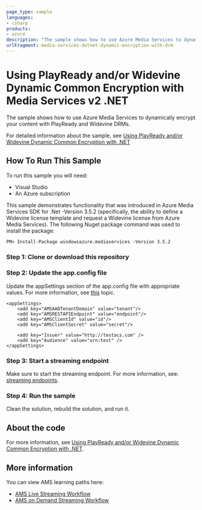 ```yaml
---
page_type: sample
languages:
- csharp
products:
- azure
description: "The sample shows how to use Azure Media Services to dynamically encrypt your content with PlayReady and Widevine DRMs."
urlFragment: media-services-dotnet-dynamic-encryption-with-drm
---
```


# Using PlayReady and/or Widevine Dynamic Common Encryption with Media Services v2 .NET

The sample shows how to use Azure Media Services to dynamically encrypt your content with PlayReady and Widevine DRMs. 

For detailed information about the sample, see [Using PlayReady and/or Widevine Dynamic Common Encryption with .NET](http://azure.microsoft.com/documentation/articles/media-services-protect-with-drm/)

## How To Run This Sample

To run this sample you will need:

- Visual Studio 
- An Azure subscription

This sample demonstrates functionality that was introduced in Azure Media Services SDK for .Net -Version 3.5.2 (specifically, the ability to define a Widevine license template and request a Widevine license from Azure Media Services).  The following Nuget package command was used to install the package:
	
	PM> Install-Package windowsazure.mediaservices -Version 3.5.2

### Step 1:  Clone or download this repository

### Step 2: Update the app.config file

Update the appSettings section of the app.config file with appropriate values. For more information, see [this](https://docs.microsoft.com/azure/media-services/media-services-use-aad-auth-to-access-ams-api) topic.

	<appSettings>
		<add key="AMSAADTenantDomain" value="tenant"/>
		<add key="AMSRESTAPIEndpoint" value="endpoint"/>
		<add key="AMSClientId" value="id"/>
		<add key="AMSClientSecret" value="secret"/>

		<add key="Issuer" value="http://testacs.com" />
		<add key="Audience" value="urn:test" />
	</appSettings>
		  
### Step 3: Start a streaming endpoint

Make sure to start the streaming endpoint. For more information, see: [streaming endpoints](https://docs.microsoft.com/azure/media-services/media-services-portal-manage-streaming-endpoints).

### Step 4:  Run the sample

Clean the solution, rebuild the solution, and run it. 


## About the code

For more information, see [Using PlayReady and/or Widevine Dynamic Common Encryption with .NET](http://azure.microsoft.com/documentation/articles/media-services-protect-with-drm/).

## More information

You can view AMS learning paths here:

- [AMS Live Streaming Workflow](http://azure.microsoft.com/documentation/learning-paths/media-services-streaming-live/)
- [AMS on Demand Streaming Workflow](http://azure.microsoft.com/documentation/learning-paths/media-services-streaming-on-demand/)
